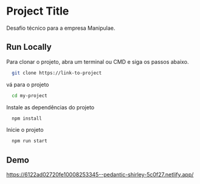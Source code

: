 

# Project Title

Desafio técnico para a empresa Manipulae.

## Run Locally

Para clonar o projeto, abra um terminal ou CMD e siga os passos abaixo.

```bash
  git clone https://link-to-project
```

vá para o projeto

```bash
  cd my-project
```

Instale as dependências do projeto

```bash
  npm install
```

Inicie o projeto

```bash
  npm run start
```

  
## Demo

https://6122ad02720fe10008253345--pedantic-shirley-5c0f27.netlify.app/
  
